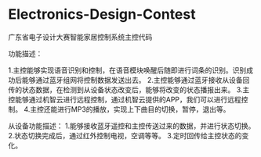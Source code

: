 # Electronics-Design-Contest

广东省电子设计大赛智能家居控制系统主控代码

功能描述：

1.主控能够实现语音识别和控制，在语音模块唤醒后随即进行词条的识别。识别成功后能够通过蓝牙组网将控制数据发送出去。
2.主控能够通过蓝牙接收从设备回传的状态数据，在检测到从设备状态改变后，能够将改变的状态播报出来。
3.主控能够通过机智云进行远程控制，通过机智云提供的APP，我们可以进行远程控制。
4.主控还能进行MP3的播放，实现上下曲目的切换，暂停，退出等。


从设备功能描述：
1.能够接收蓝牙遥控和主控传送过来的数据，并进行状态切换。
2.状态切换完成后，通过红外控制电视，空调等等。
3.定时回传给主控状态的变化。
